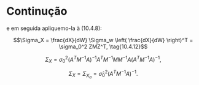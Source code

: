 # Continução

e em seguida apliquemo-la à (10.4.8):

$$\Sigma_X = \frac{dX}{dW} \Sigma_w \left( \frac{dX}{dW} \right)^T = \sigma_0^2 ZMZ^T, \tag{10.4.12}$$

$$\Sigma_X = \sigma_0^2 (A^T M^{-1} A)^{-1} A^T M^{-1} MM^{-1} A (A^T M^{-1} A)^{-1},$$

$$\Sigma_X = \Sigma_{X_a} = \hat{\sigma}_0^2 (A^T M^{-1} A)^{-1}. \tag{10.4.13}$$
